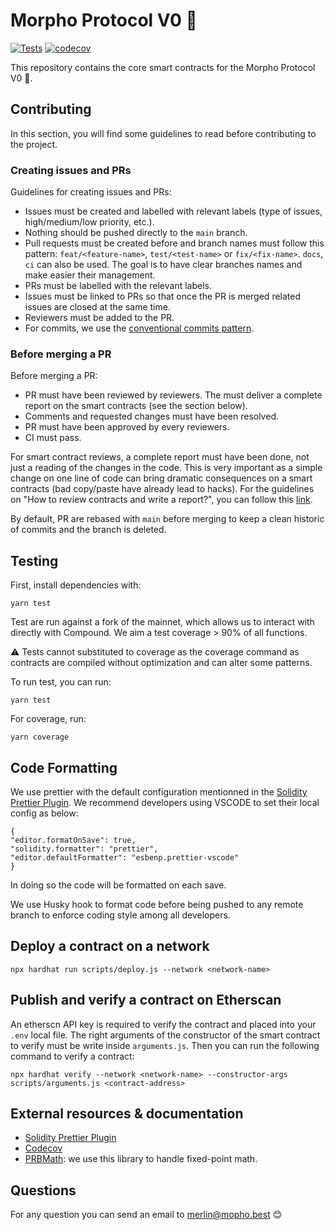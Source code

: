 # Morpho Protocol V0 🦋

[![Tests](https://github.com/morpho-protocol/morpho-contracts/actions/workflows/tests.yml/badge.svg?branch=main)](https://github.com/morpho-protocol/morpho-contracts/actions/workflows/tests.yml)
[![codecov](https://codecov.io/gh/morpho-protocol/morpho-contracts/branch/main/graph/badge.svg?token=ZSX5RRQG36)](https://codecov.io/gh/morpho-protocol/morpho-contracts)

This repository contains the core smart contracts for the Morpho Protocol V0 🦋.

## Contributing

In this section, you will find some guidelines to read before contributing to the project.

### Creating issues and PRs

Guidelines for creating issues and PRs:

- Issues must be created and labelled with relevant labels (type of issues, high/medium/low priority, etc.).
- Nothing should be pushed directly to the `main` branch.
- Pull requests must be created before and branch names must follow this pattern: `feat/<feature-name>`, `test/<test-name>` or `fix/<fix-name>`. `docs`, `ci` can also be used. The goal is to have clear branches names and make easier their management.
- PRs must be labelled with the relevant labels.
- Issues must be linked to PRs so that once the PR is merged related issues are closed at the same time.
- Reviewers must be added to the PR.
- For commits, we use the [conventional commits pattern](https://www.conventionalcommits.org/en/v1.0.0/).

### Before merging a PR

Before merging a PR:

- PR must have been reviewed by reviewers. The must deliver a complete report on the smart contracts (see the section below).
- Comments and requested changes must have been resolved.
- PR must have been approved by every reviewers.
- CI must pass.

For smart contract reviews, a complete report must have been done, not just a reading of the changes in the code. This is very important as a simple change on one line of code can bring dramatic consequences on a smart contracts (bad copy/paste have already lead to hacks).
For the guidelines on "How to review contracts and write a report?", you can follow this [link](https://abiding-machine-635.notion.site/Solidity-Guidelines-7c9a201413df47d6b72577374f93a697).

By default, PR are rebased with `main` before merging to keep a clean historic of commits and the branch is deleted.

## Testing

First, install dependencies with:

`yarn test`

Test are run against a fork of the mainnet, which allows us to interact with directly with Compound.
We aim a test coverage > 90% of all functions.

⚠️ Tests cannot substituted to coverage as the coverage command as contracts are compiled without optimization and can alter some patterns.

To run test, you can run:

`yarn test`

For coverage, run:

`yarn coverage`

## Code Formatting

We use prettier with the default configuration mentionned in the [Solidity Prettier Plugin](https://github.com/prettier-solidity/prettier-plugin-solidity).
We recommend developers using VSCODE to set their local config as below:

```
{
"editor.formatOnSave": true,
"solidity.formatter": "prettier",
"editor.defaultFormatter": "esbenp.prettier-vscode"
}
```

In doing so the code will be formatted on each save.

We use Husky hook to format code before being pushed to any remote branch to enforce coding style among all developers.

## Deploy a contract on a network

`npx hardhat run scripts/deploy.js --network <network-name>`

## Publish and verify a contract on Etherscan

An etherscn API key is required to verify the contract and placed into your `.env` local file.
The right arguments of the constructor of the smart contract to verify must be write inside `arguments.js`. Then you can run the following command to verify a contract:

`npx hardhat verify --network <network-name> --constructor-args scripts/arguments.js <contract-address>`

## External resources & documentation

- [Solidity Prettier Plugin](https://github.com/prettier-solidity/prettier-plugin-solidity)
- [Codecov](https://github.com/codecov/example-node)
- [PRBMath](https://github.com/hifi-finance/prb-math): we use this library to handle fixed-point math.

## Questions

For any question you can send an email to [merlin@mopho.best](mailto:merlin@morpho.best) 😊
